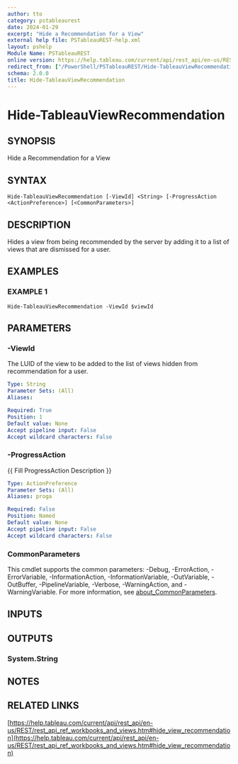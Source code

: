 ```yaml
---
author: tto
category: pstableaurest
date: 2024-01-29
excerpt: "Hide a Recommendation for a View"
external help file: PSTableauREST-help.xml
layout: pshelp
Module Name: PSTableauREST
online version: https://help.tableau.com/current/api/rest_api/en-us/REST/rest_api_ref_workbooks_and_views.htm#hide_view_recommendation
redirect_from: ["/PowerShell/PSTableauREST/Hide-TableauViewRecommendation/", "/PowerShell/PSTableauREST/hide-tableauviewrecommendation/", "/PowerShell/hide-tableauviewrecommendation/"]
schema: 2.0.0
title: Hide-TableauViewRecommendation
---
```


# Hide-TableauViewRecommendation

## SYNOPSIS
Hide a Recommendation for a View

## SYNTAX

```
Hide-TableauViewRecommendation [-ViewId] <String> [-ProgressAction <ActionPreference>] [<CommonParameters>]
```

## DESCRIPTION
Hides a view from being recommended by the server by adding it to a list of views that are dismissed for a user.

## EXAMPLES

### EXAMPLE 1
```
Hide-TableauViewRecommendation -ViewId $viewId
```

## PARAMETERS

### -ViewId
The LUID of the view to be added to the list of views hidden from recommendation for a user.

```yaml
Type: String
Parameter Sets: (All)
Aliases:

Required: True
Position: 1
Default value: None
Accept pipeline input: False
Accept wildcard characters: False
```

### -ProgressAction
{{ Fill ProgressAction Description }}

```yaml
Type: ActionPreference
Parameter Sets: (All)
Aliases: proga

Required: False
Position: Named
Default value: None
Accept pipeline input: False
Accept wildcard characters: False
```

### CommonParameters
This cmdlet supports the common parameters: -Debug, -ErrorAction, -ErrorVariable, -InformationAction, -InformationVariable, -OutVariable, -OutBuffer, -PipelineVariable, -Verbose, -WarningAction, and -WarningVariable. For more information, see [about_CommonParameters](http://go.microsoft.com/fwlink/?LinkID=113216).

## INPUTS

## OUTPUTS

### System.String
## NOTES

## RELATED LINKS

[https://help.tableau.com/current/api/rest_api/en-us/REST/rest_api_ref_workbooks_and_views.htm#hide_view_recommendation](https://help.tableau.com/current/api/rest_api/en-us/REST/rest_api_ref_workbooks_and_views.htm#hide_view_recommendation)

